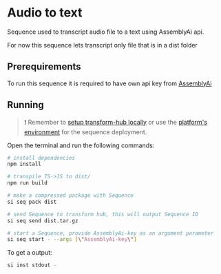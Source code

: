 # Audio to text

Sequence used to transcript audio file to a text using AssemblyAi api.

For now this sequence lets transcript only file that is in a dist folder

## Prerequirements

To run this sequence it is required to have own api key from [AssemblyAi](https://www.assemblyai.com)


## Running

> ❗ Remember to [setup transform-hub locally](https://docs.scramjet.org/platform/self-hosted-installation) or use the [platform's environment](https://docs.scramjet.org/platform/quick-start) for the sequence deployment.

Open the terminal and run the following commands:

```bash
# install dependencies
npm install

# transpile TS->JS to dist/
npm run build

# make a compressed package with Sequence
si seq pack dist

# send Sequence to transform hub, this will output Sequence ID
si seq send dist.tar.gz

# start a Sequence, provide AssemblyAi-key as an argument parameter
si seq start - --args [\"AssemblyAi-key\"]
```

To get a output:

```bash
si inst stdout -

```
